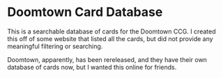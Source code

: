 # Doomtown Card Database

This is a searchable database of cards for the Doomtown CCG. I created this off of some website that listed all the cards, but did not provide any meaningful filtering or searching.

Doomtown, apparently, has been rereleased, and they have their own database of cards now, but I wanted this online for friends.